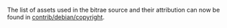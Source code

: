 The list of assets used in the bitrae source and their attribution can now be found in [contrib/debian/copyright](../contrib/debian/copyright).
